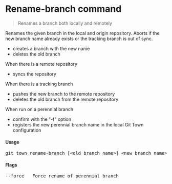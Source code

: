 <h1 textrun="command-heading">Rename-branch command</h1>

<blockquote textrun="command-summary">
Renames a branch both locally and remotely
</blockquote>

<a textrun="command-description">
Renames the given branch in the local and origin repository.
Aborts if the new branch name already exists or the tracking branch is out of sync.

- creates a branch with the new name
- deletes the old branch

When there is a remote repository

- syncs the repository

When there is a tracking branch

- pushes the new branch to the remote repository
- deletes the old branch from the remote repository

When run on a perennial branch

- confirm with the "-f" option
- registers the new perennial branch name in the local Git Town configuration

</a>

#### Usage

<pre textrun="command-usage">
git town rename-branch [&lt;old_branch_name&gt;] &lt;new_branch_name&gt;
</pre>

#### Flags

<pre textrun="command-flags">
--force   Force rename of perennial branch
</pre>
